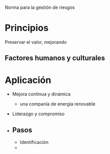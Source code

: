 Norma para la gestión de riesgos
# Principios
Preservar el valor, mejorando

## Factores humanos y culturales

# Aplicación
- Mejora continua y dinámica
	- una companía de energía renovable

- Liderazgo y compromiso
- ## Pasos
	- Identificación
	- 
